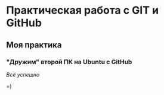 # Практическая работа с GIT и GitHub

## Моя практика

### "Дружим" второй ПК на Ubuntu с GitHub

*Всё успешно*

=) 
